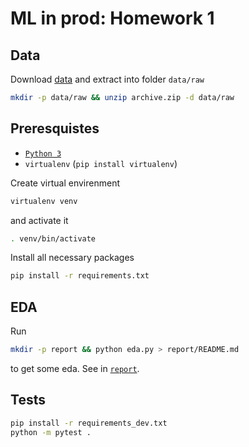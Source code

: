 # ML in prod: Homework 1

## Data

Download [data](https://www.kaggle.com/ronitf/heart-disease-uci) and extract into folder `data/raw`

```bash
mkdir -p data/raw && unzip archive.zip -d data/raw
```

## Preresquistes

* [`Python 3`](https://www.python.org/)
* `virtualenv` (`pip install virtualenv`)

Create virtual envirenment

```bash
virtualenv venv
```

and activate it

```bash
. venv/bin/activate
```

Install all necessary packages

```bash
pip install -r requirements.txt
```

## EDA

Run

```bash
mkdir -p report && python eda.py > report/README.md
```

to get some eda. See in [`report`](./report).

## Tests

```bash
pip install -r requirements_dev.txt
python -m pytest .
```
